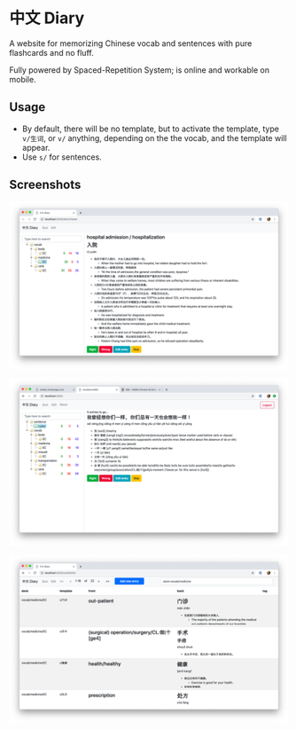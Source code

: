 # 中文 Diary

A website for memorizing Chinese vocab and sentences with pure flashcards and no fluff.

Fully powered by Spaced-Repetition System; is online and workable on mobile.

## Usage

- By default, there will be no template, but to activate the template, type `v/生词`, or `v/` anything, depending on the the vocab, and the template will appear.
- Use `s/` for sentences.

## Screenshots

![](/public/screenshots/quiz.png)

![](/public/screenshots/quiz-sentence.png)

![](/public/screenshots/editor.png)
